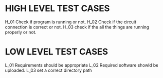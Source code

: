# HIGH LEVEL TEST CASES

H_01	Check if program is running or not.
H_02	Check if the circuit connection is correct or not.
H_03	check if the all the things are running properly or not.


# LOW LEVEL TEST CASES

L_01	Requirements should be appropriate
L_02	Required software showld be uploaded.
L_03	set a correct directory path
